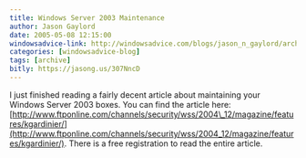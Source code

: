 ```yaml
---
title: Windows Server 2003 Maintenance
author: Jason Gaylord
date: 2005-05-08 12:15:00
windowsadvice-link: http://windowsadvice.com/blogs/jason_n_gaylord/archive/2005/05/08/FTPOnline-Maintaining-Server-2003.aspx
categories: [windowsadvice-blog]
tags: [archive]
bitly: https://jasong.us/307NncD
---
```


I just finished reading a fairly decent article about maintaining your Windows Server 2003 boxes. You can find the article here: [http://www.ftponline.com/channels/security/wss/2004\_12/magazine/features/kgardinier/](http://www.ftponline.com/channels/security/wss/2004_12/magazine/features/kgardinier/). There is a free registration to read the entire article.